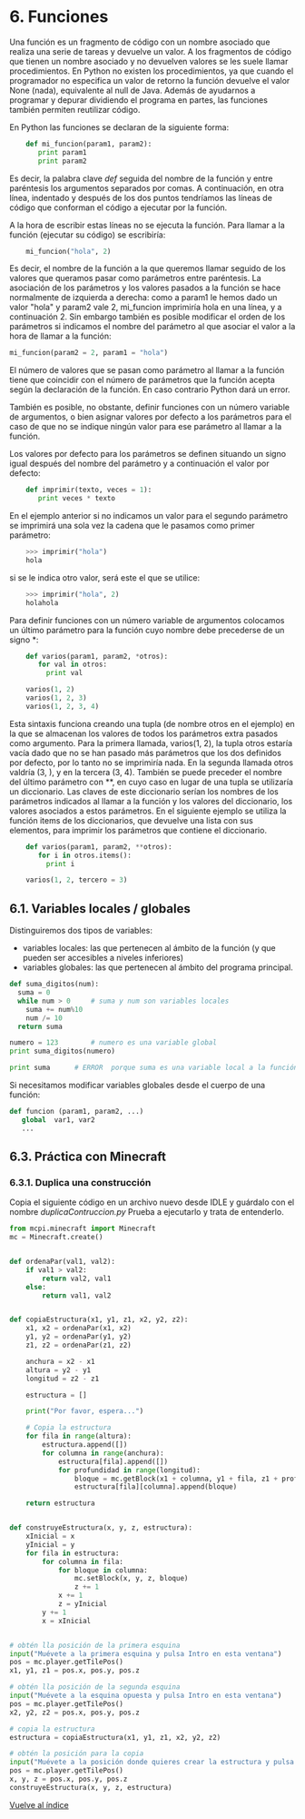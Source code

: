 # 6. Funciones

Una función es un fragmento de código con un nombre asociado que realiza una serie de tareas y devuelve un valor. A los fragmentos de código que tienen un nombre asociado y no devuelven valores se les suele llamar procedimientos. En Python no existen los procedimientos, ya que cuando el programador no especifica un valor de retorno la función devuelve el valor None (nada), equivalente al null de Java.
Además de ayudarnos a programar y depurar dividiendo el programa en partes, las funciones también permiten reutilizar código.

En Python las funciones se declaran de la siguiente forma:

```python
    def mi_funcion(param1, param2):
       print param1
       print param2 
```

Es decir, la palabra clave *def* seguida del nombre de la función y entre paréntesis los argumentos separados por comas. A continuación, en otra línea, indentado y después de los dos puntos tendríamos las líneas de código que conforman el código a ejecutar por la función.

A la hora de escribir estas líneas no se ejecuta la función. Para llamar a la función (ejecutar su código) se escribiría:

```python
    mi_funcion("hola", 2)
```

Es decir, el nombre de la función a la que queremos llamar seguido de los valores que queramos pasar como parámetros entre paréntesis. La asociación de los parámetros y los valores pasados a la función se hace normalmente de izquierda a derecha: como a param1 le hemos dado un valor "hola" y param2 vale 2, mi_funcion imprimiría hola en una línea, y a continuación 2.
Sin embargo también es posible modificar el orden de los parámetros si indicamos el nombre del parámetro al que asociar el valor a la hora de llamar a la función:

```python
mi_funcion(param2 = 2, param1 = "hola")
```

El número de valores que se pasan como parámetro al llamar a la función tiene que coincidir con el número de parámetros que la función acepta según la declaración de la función. En caso contrario Python dará un error.

También es posible, no obstante, definir funciones con un número variable de argumentos, o bien asignar valores por defecto a los parámetros para el caso de que no se indique ningún valor para ese parámetro al llamar a la función.

Los valores por defecto para los parámetros se definen situando un signo igual después del nombre del parámetro y a continuación el valor por defecto:

```python
    def imprimir(texto, veces = 1):
       print veces * texto 
```

En el ejemplo anterior si no indicamos un valor para el segundo parámetro se imprimirá una sola vez la cadena que le pasamos como primer parámetro:

```python
    >>> imprimir("hola")
    hola
```

si se le indica otro valor, será este el que se utilice:


```python
    >>> imprimir("hola", 2)
    holahola
```

Para definir funciones con un número variable de argumentos colocamos un último parámetro para la función cuyo nombre debe precederse de un signo *:

```python
    def varios(param1, param2, *otros):
       for val in otros:
         print val

    varios(1, 2)
    varios(1, 2, 3)
    varios(1, 2, 3, 4)
```

Esta sintaxis funciona creando una tupla (de nombre otros en el ejemplo) en la que se almacenan los valores de todos los parámetros extra pasados como argumento. Para la primera llamada, varios(1, 2), la tupla otros estaría vacía dado que no se han pasado más parámetros que los dos definidos por defecto, por lo tanto no se imprimiría nada. En la segunda llamada otros valdría (3, ), y en la tercera (3, 4).
También se puede preceder el nombre del último parámetro con **, en cuyo caso en lugar de una tupla se utilizaría un diccionario. Las claves de este diccionario serían los nombres de los parámetros indicados al llamar a la función y los valores del diccionario, los valores asociados a estos parámetros.
En el siguiente ejemplo se utiliza la función items de los diccionarios, que devuelve una lista con sus elementos, para imprimir los parámetros que contiene el diccionario.

```python
    def varios(param1, param2, **otros):
       for i in otros.items():
         print i

    varios(1, 2, tercero = 3) 
```

## 6.1. Variables locales / globales

Distinguiremos dos tipos de variables: 

* variables locales: las que pertenecen al ámbito de la función (y que pueden ser accesibles a niveles inferiores)
* variables globales: las que pertenecen al ámbito del programa principal.


```python
def suma_digitos(num):
  suma = 0
  while num > 0		# suma y num son variables locales	
    suma += num%10
    num /= 10
  return suma

numero = 123  		# numero es una variable global
print suma_digitos(numero)

print suma 		# ERROR  porque suma es una variable local a la función suma_digitos()
```
Si necesitamos modificar variables globales desde el cuerpo de una función: 

```python
def funcion (param1, param2, ...)
   global  var1, var2
   ...
```


## 6.3. Práctica con Minecraft

### 6.3.1. Duplica una construcción

Copia el siguiente código en un archivo nuevo desde IDLE y guárdalo con el nombre *duplicaContruccion.py*
Prueba a ejecutarlo y trata de entenderlo.

```python
from mcpi.minecraft import Minecraft
mc = Minecraft.create()


def ordenaPar(val1, val2):
    if val1 > val2:
        return val2, val1
    else:
        return val1, val2


def copiaEstructura(x1, y1, z1, x2, y2, z2):
    x1, x2 = ordenaPar(x1, x2)
    y1, y2 = ordenaPar(y1, y2)
    z1, z2 = ordenaPar(z1, z2)

    anchura = x2 - x1
    altura = y2 - y1
    longitud = z2 - z1

    estructura = []

    print("Por favor, espera...")

    # Copia la estructura
    for fila in range(altura):
        estructura.append([])
        for columna in range(anchura):
            estructura[fila].append([])
            for profundidad in range(longitud):
                bloque = mc.getBlock(x1 + columna, y1 + fila, z1 + profundidad)
                estructura[fila][columna].append(bloque)

    return estructura


def construyeEstructura(x, y, z, estructura):
    xInicial = x
    yInicial = y
    for fila in estructura:
        for columna in fila:
            for bloque in columna:
                mc.setBlock(x, y, z, bloque)
                z += 1
            x += 1
            z = yInicial
        y += 1
        x = xInicial


# obtén lla posición de la primera esquina
input("Muévete a la primera esquina y pulsa Intro en esta ventana")
pos = mc.player.getTilePos()
x1, y1, z1 = pos.x, pos.y, pos.z

# obtén lla posición de la segunda esquina
input("Muévete a la esquina opuesta y pulsa Intro en esta ventana")
pos = mc.player.getTilePos()
x2, y2, z2 = pos.x, pos.y, pos.z

# copia la estructura
estructura = copiaEstructura(x1, y1, z1, x2, y2, z2)

# obtén la posición para la copia
input("Muévete a la posición donde quieres crear la estructura y pulsa Intro en esta ventana")
pos = mc.player.getTilePos()
x, y, z = pos.x, pos.y, pos.z
construyeEstructura(x, y, z, estructura)
```

[Vuelve al índice](https://jolosan.github.io/minecraft/aprende.html)